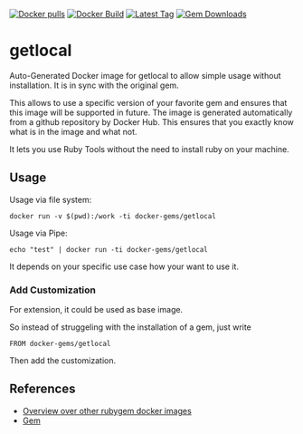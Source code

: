 [![Docker pulls](https://img.shields.io/docker/pulls/rubygem/getlocal.svg)](https://hub.docker.com/r/rubygem/getlocal/)
[![Docker Build](https://img.shields.io/docker/automated/rubygem/getlocal.svg)](https://hub.docker.com/r/rubygem/getlocal/)
[![Latest Tag](https://img.shields.io/github/tag/docker-rubygem/getlocal.svg)](https://hub.docker.com/r/rubygem/getlocal/)
[![Gem Downloads](https://img.shields.io/gem/dt/getlocal.svg)](https://rubygems.org/gems/getlocal/)
# getlocal

Auto-Generated Docker image for getlocal to allow simple usage without installation.
It is in sync with the original gem.

This allows to use a specific version of your favorite gem and ensures that this image will be supported in future.
The image is generated automatically from a github repository by Docker Hub.
This ensures that you exactly know what is in the image and what not.

It lets you use Ruby Tools without the need to install ruby on your machine.

## Usage

Usage via file system:

`docker run -v $(pwd):/work -ti docker-gems/getlocal`

Usage via Pipe:

`echo "test" | docker run -ti docker-gems/getlocal`

It depends on your specific use case how your want to use it.

### Add Customization

For extension, it could be used as base image.

So instead of struggeling with the installation of a gem, just write

`FROM docker-gems/getlocal`

Then add the customization.

## References

 - [Overview over other rubygem docker images](https://github.com/thinkbot/docker-rubygem)
 - [Gem](https://rubygems.org/gems/getlocal/)
